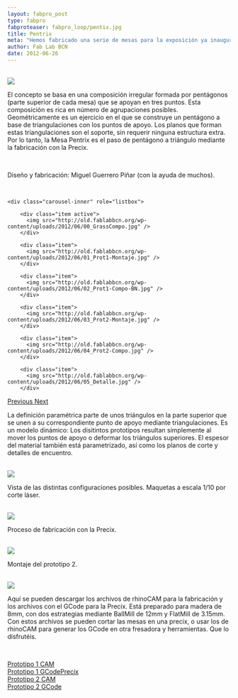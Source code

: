 ```yaml
---
layout: fabpro_post
type: fabpro
fabproteaser: fabpro_loop/pentix.jpg
title: Pentrix
meta: "Hemos fabricado una serie de mesas para la exposición ya inaugurada el 19 de Junio con motivo del cierre del máster de este año y donde se pueden ver algunos de los trabajos de los estudiantes."
author: Fab Lab BCN
date: 2012-06-26
---
```

<br>

<img src="http://old.fablabbcn.org/wp-content/uploads/2012/06/05_Exposicion.gif" />

<br>

El concepto se basa en una composición irregular formada por pentágonos (parte superior de cada mesa) que se apoyan en tres puntos. Esta composición es rica en número de  agrupaciones posibles. Geométricamente es un ejercicio en el que se construye un pentágono a base de triangulaciones con los puntos de apoyo. Los planos que forman estas triangulaciones son el soporte, sin requerir ninguna estructura extra. Por lo tanto, la Mesa Pentrix es el paso de pentágono a triángulo mediante la fabricación con la Precix.

<br>

Diseño y fabricación: Miguel Guerrero Píñar (con la ayuda de muchos).

<br>

<!----- Image Slider ----------------------------- Image Slider -------------->


<div id="carousel-example-generic" class="carousel slide" data-ride="carousel">

<!--------------- Wrapper for slides --------------->

    <div class="carousel-inner" role="listbox">
    
	    <div class="item active">
	      <img src="http://old.fablabbcn.org/wp-content/uploads/2012/06/00_GrassCompo.jpg" />
	    </div>
	   
	    <div class="item">
	      <img src="http://old.fablabbcn.org/wp-content/uploads/2012/06/01_Prot1-Montaje.jpg" />
	    </div>
	    
	    <div class="item">
	      <img src="http://old.fablabbcn.org/wp-content/uploads/2012/06/02_Prot1-Compo-BN.jpg" />
	    </div>
	    
	    <div class="item">
	      <img src="http://old.fablabbcn.org/wp-content/uploads/2012/06/03_Prot2-Montaje.jpg" />
	    </div>
	    
	    <div class="item">
	      <img src="http://old.fablabbcn.org/wp-content/uploads/2012/06/04_Prot2-Compo.jpg" />
	    </div>
	    
	    <div class="item">
	      <img src="http://old.fablabbcn.org/wp-content/uploads/2012/06/05_Detalle.jpg" />
	    </div>
 
  </div>

<!-------------------- Controls --------------------->

  <a class="left carousel-control" href="#carousel-example-generic" role="button" data-slide="prev">
    <span class="glyphicon glyphicon-chevron-left" aria-hidden="true"></span>
    <span class="sr-only">Previous</span>
  </a>
  <a class="right carousel-control" href="#carousel-example-generic" role="button" data-slide="next">
    <span class="glyphicon glyphicon-chevron-right" aria-hidden="true"></span>
    <span class="sr-only">Next</span>
  </a>
</div>

<!----- Image Slider ----------------------------- Image Slider -------------->

<br>

La definición paramétrica parte de unos triángulos en la parte superior que se unen a su correspondiente punto de apoyo mediante triangulaciones. Es un modelo dinámico: Los disitintos prototipos resultan simplemente al mover los puntos de apoyo  o deformar los triángulos superiores. El espesor del material también está parametrizado, así como los planos de corte y detalles de encuentro.

<br>

<img src="http://old.fablabbcn.org/wp-content/uploads/2012/06/01_MaquetasCompo.gif" />

<br>

Vista de las distintas configuraciones posibles. Maquetas a escala 1/10 por corte láser.

<br>

<img src="http://old.fablabbcn.org/wp-content/uploads/2012/06/02_Fabricaci%C3%B3n1.gif" />

<br>

Proceso de fabricación con la Precix.

<br>

<img src="http://old.fablabbcn.org/wp-content/uploads/2012/06/03_Ensamblaje.gif" />

<br>

Montaje del prototipo 2.

<br>

<img src="http://old.fablabbcn.org/wp-content/uploads/2012/06/04_Terminadas.gif" />

<br>

Aquí se pueden descargar los archivos de rhinoCAM para la fabricación y los archivos con el GCode para la Precix. Está preparado para madera de 8mm, con dos estrategias mediante BallMill de 12mm y FlatMill de 3.15mm. Con estos archivos se pueden cortar las mesas en una precix, o usar los de rhinoCAM para generar los GCode en otra fresadora y herramientas. Que lo disfrutéis.

<br>

[Prototipo 1 CAM](http://old.fablabbcn.org/wp-content/uploads/2012/06/Prototipo-1-CAM.rar)
<br>
[Prototipo 1 GCodePrecix](http://old.fablabbcn.org/wp-content/uploads/2012/06/Prototipo-1-GCodePrecix.rar)
<br>
[Prototipo 2 CAM](http://old.fablabbcn.org/wp-content/uploads/2012/06/Prototipo-2-CAM.rar)
<br>
[Prototipo 2 GCode](http://old.fablabbcn.org/wp-content/uploads/2012/06/Prototipo-2-GCode.rar)